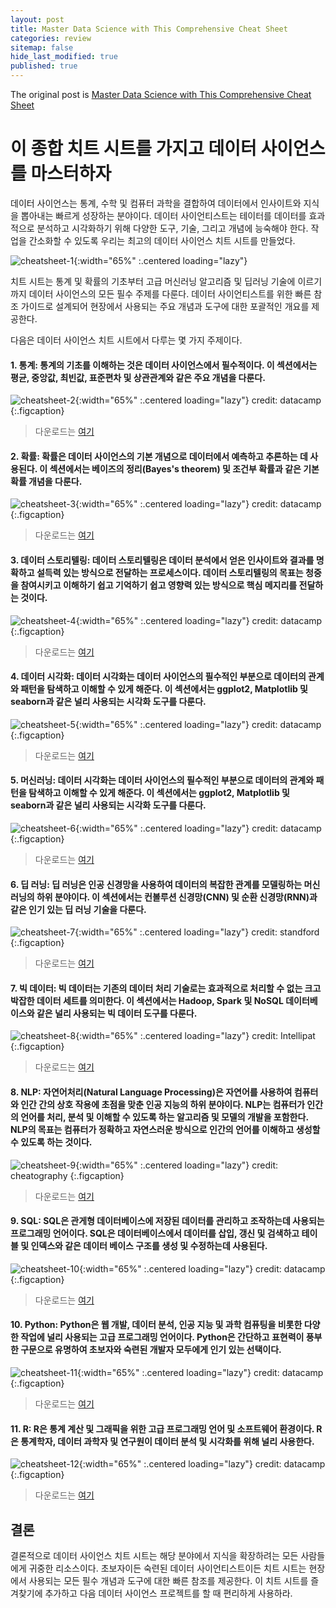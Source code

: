 ```yaml
---
layout: post
title: Master Data Science with This Comprehensive Cheat Sheet
categories: review
sitemap: false
hide_last_modified: true
published: true
---
```


The original post is <a href="https://ai.plainenglish.io/master-data-science-with-this-comprehensive-cheat-sheet-numpy-pandas-python-r-ml-dl-nlp-188d50a54952"> Master Data Science with This Comprehensive Cheat Sheet</a>

# 이 종합 치트 시트를 가지고 데이터 사이언스를 마스터하자

데이터 사이언스는 통계, 수학 및 컴퓨터 과학을 결합하여 데이터에서 인사이트와 지식을 뽑아내는 빠르게 성장하는 분야이다. 데이터 사이언티스트는 테이터를 데이터를 효과적으로 분석하고 시각화하기 위해 다양한 도구, 기술, 그리고 개념에 능숙해야 한다. 작업을 간소화할 수 있도록 우리는 최고의 데이터 사이언스 치트 시트를 만들었다. 

![cheatsheet-1](/assets/img/post/cheatsheet-1.webp){:width="65%" :.centered loading="lazy"}

치트 시트는 통계 및 확률의 기초부터 고급 머신러닝 알고리즘 및 딥러닝 기술에 이르기까지 데이터 사이언스의 모든 필수 주제를 다룬다. 데이터 사이언티스트를 위한 빠른 참조 가이드로 설계되어 현장에서 사용되는 주요 개념과 도구에 대한 포괄적인 개요를 제공한다. 

다음은 데이터 사이언스 치트 시트에서 다루는 몇 가지 주제이다. 

#### 1. 통계: 통계의 기초를 이해하는 것은 데이터 사이언스에서 필수적이다. 이 섹션에서는 평균, 중앙값, 최빈값, 표준편차 및 상관관계와 같은 주요 개념을 다룬다. 
![cheatsheet-2](/assets/img/post/cheatsheet-2.webp){:width="65%" :.centered loading="lazy"}
credit: datacamp
{:.figcaption}
> 다운로드는 <a href="https://res.cloudinary.com/dyd911kmh/image/upload/v1662111933/Marketing/Blog/Descriptive_Statistics_Cheat_Sheet.pdf">여기</a>

#### 2. 확률: 확률은 데이터 사이언스의 기본 개념으로 데이터에서 예측하고 추론하는 데 사용된다. 이 섹션에서는 베이즈의 정리(Bayes's theorem) 및 조건부 확률과 같은 기본 확률 개념을 다룬다.
![cheatsheet-3](/assets/img/post/cheatsheet-3.webp){:width="65%" :.centered loading="lazy"}
credit: datacamp
{:.figcaption}
> 다운로드는 <a href="https://res.cloudinary.com/dyd911kmh/image/upload/v1674822557/Marketing/Blog/Probability_Cheat_Sheet.pdf">여기</a>

#### 3. 데이터 스토리텔링: 데이터 스토리텔링은 데이터 분석에서 얻은 인사이트와 결과를 명확하고 설득력 있는 방식으로 전달하는 프로세스이다. 데이터 스토리텔링의 목표는 청중을 참여시키고 이해하기 쉽고 기억하기 쉽고 영향력 있는 방식으로 핵심 메지리를 전달하는 것이다.
![cheatsheet-4](/assets/img/post/cheatsheet-4.webp){:width="65%" :.centered loading="lazy"}
credit: datacamp
{:.figcaption}
> 다운로드는 <a href="https://res.cloudinary.com/dyd911kmh/image/upload/v1662633286/Marketing/Blog/Data_Storytelling_Cheat_Sheet.pdf">여기</a>

#### 4. 데이터 시각화: 데이터 시각화는 데이터 사이언스의 필수적인 부분으로 데이터의 관계와 패턴을 탐색하고 이해할 수 있게 해준다. 이 섹션에서는 ggplot2, Matplotlib 및 seaborn과 같은 널리 사용되는 시각화 도구를 다룬다.
![cheatsheet-5](/assets/img/post/cheatsheet-5.webp){:width="65%" :.centered loading="lazy"}
credit: datacamp
{:.figcaption}
> 다운로드는 <a href="https://s3.amazonaws.com/assets.datacamp.com/email/other/Data+Visualizations+-+DataCamp.pdf">여기</a>

#### 5. 머신러닝: 데이터 시각화는 데이터 사이언스의 필수적인 부분으로 데이터의 관계와 패턴을 탐색하고 이해할 수 있게 해준다. 이 섹션에서는 ggplot2, Matplotlib 및 seaborn과 같은 널리 사용되는 시각화 도구를 다룬다.
![cheatsheet-6](/assets/img/post/cheatsheet-6.webp){:width="65%" :.centered loading="lazy"}
credit: datacamp
{:.figcaption}
> 다운로드는 <a href="https://s3.amazonaws.com/assets.datacamp.com/email/other/ML+Cheat+Sheet_2.pdf">여기</a>

#### 6. 딥 러닝: 딥 러닝은 인공 신경망을 사용하여 데이터의 복잡한 관계를 모델링하는 머신러닝의 하위 분야이다. 이 섹션에서는 컨볼루션 신경망(CNN) 및 순환 신경망(RNN)과 같은 인기 있는 딥 러닝 기술을 다룬다.
![cheatsheet-7](/assets/img/post/cheatsheet-7.webp){:width="65%" :.centered loading="lazy"}
credit: standford
{:.figcaption}
> 다운로드는 <a href="https://github.com/afshinea/stanford-cs-229-machine-learning/blob/master/en/cheatsheet-deep-learning.pdf">여기</a>

#### 7. 빅 데이터: 빅 데이터는 기존의 데이터 처리 기술로는 효과적으로 처리할 수 없는 크고 박잡한 데이터 세트를 의미한다. 이 섹션에서는 Hadoop, Spark 및 NoSQL 데이터베이스와 같은 널리 사용되는 빅 데이터 도구를 다룬다.
![cheatsheet-8](/assets/img/post/cheatsheet-8.webp){:width="65%" :.centered loading="lazy"}
credit: Intellipat
{:.figcaption}
> 다운로드는 <a href="https://github.com/Ritik2703/Data-Science-Cheat-Notes-/blob/master/Big%20Data/Hadoop-and-mapreduce-cheat-sheet.pdf">여기</a>

#### 8. NLP: 자연어처리(Natural Language Processing)은 자연어를 사용하여 컴퓨터와 인간 간의 상호 작용에 초점을 맞춘 인공 지능의 하위 분야이다. NLP는 컴퓨터가 인간의 언어를 처리, 분석 및 이해할 수 있도록 하는 알고리즘 및 모델의 개발을 포함한다. NLP의 목표는 컴퓨터가 정확하고 자연스러운 방식으로 인간의 언어를 이해하고 생성할 수 있도록 하는 것이다.
![cheatsheet-9](/assets/img/post/cheatsheet-9.jpeg){:width="65%" :.centered loading="lazy"}
credit: cheatography
{:.figcaption}
> 다운로드는 <a href="https://cheatography.com/sree017/cheat-sheets/nlp/">여기</a>

#### 9. SQL: SQL은 관게형 데이터베이스에 저장된 데이터를 관리하고 조작하는데 사용되는 프로그래밍 언어이다. SQL은 데이터베이스에서 데이터를 삽입, 갱신 및 검색하고 테이블 및 인덱스와 같은 데이터 베이스 구조를 생성 및 수정하는데 사용된다.
![cheatsheet-10](/assets/img/post/cheatsheet-10.webp){:width="65%" :.centered loading="lazy"}
credit: datacamp
{:.figcaption}
> 다운로드는 <a href="https://s3.amazonaws.com/assets.datacamp.com/email/other/SQL+for+Data+Science.pdf">여기</a>

#### 10. Python: Python은 웹 개발, 데이터 분석, 인공 지능 및 과학 컴퓨팅을 비롯한 다양한 작업에 널리 사용되는 고급 프로그래밍 언어이다. Python은 간단하고 표현력이 풍부한 구문으로 유명하여 초보자와 숙련된 개발자 모두에게 인기 있는 선택이다.
![cheatsheet-11](/assets/img/post/cheatsheet-11.webp){:width="65%" :.centered loading="lazy"}
credit: datacamp
{:.figcaption}
> 다운로드는 <a href="https://res.cloudinary.com/dyd911kmh/image/upload/v1673614153/Marketing/Blog/Python_Cheat_Sheet_for_Beginners.pdf">여기</a>

#### 11. R: R은 통계 계산 및 그래픽을 위한 고급 프로그래밍 언어 및 소프트웨어 환경이다. R은 통계학자, 데이터 과학자 및 연구원이 데이터 분석 및 시각화를 위해 널리 사용한다.
![cheatsheet-12](/assets/img/post/cheatsheet-12.webp){:width="65%" :.centered loading="lazy"}
credit: datacamp
{:.figcaption}
> 다운로드는 <a href="https://res.cloudinary.com/dyd911kmh/image/upload/v1654763044/Marketing/Blog/R_Cheat_Sheet.pdf">여기</a>




> 
## 결론
결론적으로 데이터 사이언스 치트 시트는 해당 분야에서 지식을 확장하려는 모든 사람들에게 귀중한 리소스이다. 초보자이든 숙련된 데이터 사이언티스트이든 치트 시트는 현장에서 사용되는 모든 필수 개념과 도구에 대한 빠른 참조를 제공한다. 이 치트 시트를 즐겨찾기에 추가하고 다음 데이터 사이언스 프로젝트를 할 때 편리하게 사용하라.